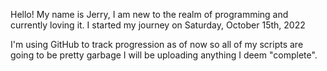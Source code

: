 Hello! My name is Jerry, I am new to the realm of programming and currently loving it. 
I started my journey on Saturday, October 15th, 2022 

I'm using GitHub to track progression as of now so all of my scripts are going to be pretty garbage
I will be uploading anything I deem "complete". 
